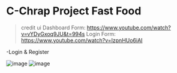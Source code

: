 # C-Chrap Project Fast Food

>credit ui
Dashboard Form: https://www.youtube.com/watch?v=vYDyGxoq9JU&t=994s
Login Form: https://www.youtube.com/watch?v=IzpnHUo6iAI

-Login & Register

![image](https://user-images.githubusercontent.com/106058972/170699189-229ed09a-2531-4a85-875e-ff437e8d1789.png)
![image](https://user-images.githubusercontent.com/106058972/170700312-aced47f1-48a7-4e27-88a3-14f98e893f99.png)

